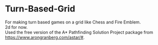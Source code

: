 # Turn-Based-Grid
For making turn based games on a grid like Chess and Fire Emblem.  
2d for now.  
Used the free version of the A* Pathfinding Solution Project package from https://www.arongranberg.com/astar/#.
